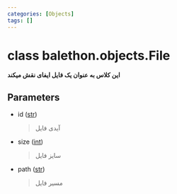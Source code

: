 ```yaml
---
categories: [Objects]
tags: []
---
```


<h1>class balethon.objects.<strong>File</strong></h1>

<p align="left" dir="rtl"><strong>این کلاس به عنوان یک فایل ایفای نقش میکند</strong></p>

<h2>Parameters</h2>

<ul>
<li>id (<a href="https://docs.python.org/3/library/stdtypes.html#str">str</a>)<blockquote dir="rtl">
<p>آیدی فایل</p>
</blockquote>
</li>
</ul>
<ul>
<li>size (<a href="https://docs.python.org/3/library/functions.html#int">int</a>)<blockquote dir="rtl">
<p>سایز فایل</p>
</blockquote>
</li>
</ul>
<ul>
<li>path (<a href="https://docs.python.org/3/library/stdtypes.html#str">str</a>)<blockquote dir="rtl">
<p>مسیر فایل</p>
</blockquote>
</li>
</ul>